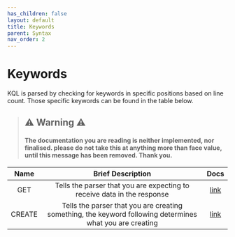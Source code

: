 ```yaml
---
has_children: false
layout: default
title: Keywords
parent: Syntax
nav_order: 2
---
```


# Keywords
KQL is parsed by checking for keywords in specific positions based on line count. Those specific keywords can be found in the table below.

> ## ⚠️ Warning ⚠️
> #### The documentation you are reading is neither implemented, nor finalised. please do not take this at anything more than face value, until this message has been removed. Thank you.


|Name|Brief Description|Docs|
|:---:|:---:|:---:|
|GET|Tells the parser that you are expecting to receive data in the response|[link](https://kql.kalavar.cf/syntax/queries/get/)|
|CREATE|Tells the parser that you are creating something, the keyword following determines what you are creating|[link](https://kql.kalavar.cf/syntax/queries/making-tables/)|
